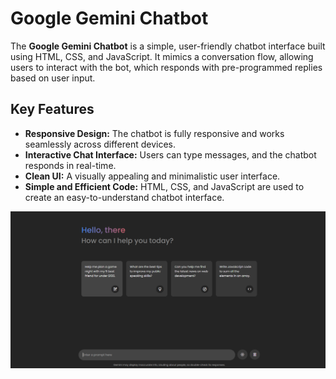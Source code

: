 # Google Gemini Chatbot

The **Google Gemini Chatbot** is a simple, user-friendly chatbot interface built using HTML, CSS, and JavaScript. It mimics a conversation flow, allowing users to interact with the bot, which responds with pre-programmed replies based on user input.

## Key Features

- **Responsive Design:** The chatbot is fully responsive and works seamlessly across different devices.
- **Interactive Chat Interface:** Users can type messages, and the chatbot responds in real-time.
- **Clean UI:** A visually appealing and minimalistic user interface.
- **Simple and Efficient Code:** HTML, CSS, and JavaScript are used to create an easy-to-understand chatbot interface.


![Chatbot Screenshot](./images/readme-image.png)
